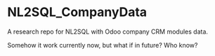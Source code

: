 # NL2SQL_CompanyData
A research repo for NL2SQL with Odoo company CRM modules data.

Somehow it work currently now, but what if in future? Who know?
